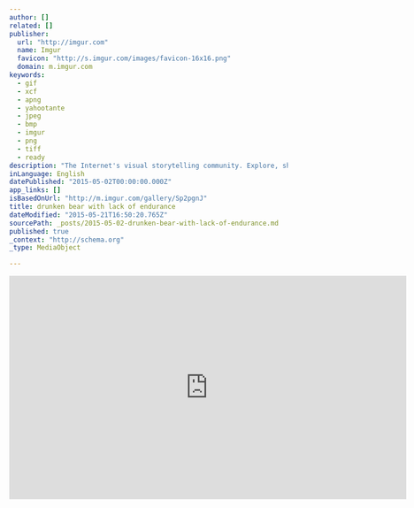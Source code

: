 ```yaml
---
author: []
related: []
publisher:
  url: "http://imgur.com"
  name: Imgur
  favicon: "http://s.imgur.com/images/favicon-16x16.png"
  domain: m.imgur.com
keywords:
  - gif
  - xcf
  - apng
  - yahootante
  - jpeg
  - bmp
  - imgur
  - png
  - tiff
  - ready
description: "The Internet's visual storytelling community. Explore, share, and discuss the best visual stories the Internet has to offer."
inLanguage: English
datePublished: "2015-05-02T00:00:00.000Z"
app_links: []
isBasedOnUrl: "http://m.imgur.com/gallery/Sp2pgnJ"
title: drunken bear with lack of endurance
dateModified: "2015-05-21T16:50:20.765Z"
sourcePath: _posts/2015-05-02-drunken-bear-with-lack-of-endurance.md
published: true
_context: "http://schema.org"
_type: MediaObject

---
```

<iframe src="http://cdn.embedly.com/widgets/media.html?src=https%3A%2F%2Fi.imgur.com%2FSp2pgnJ.mp4&amp;src_secure=1&amp;url=http%3A%2F%2Fimgur.com%2Fgallery%2FSp2pgnJ&amp;image=http%3A%2F%2Fi.imgur.com%2FSp2pgnJ.jpg%3Ffb&amp;key=b7d04c9b404c499eba89ee7072e1c4f7&amp;type=video%2Fmp4&amp;schema=imgur" width="718" height="404" scrolling="no" frameborder="0" allowfullscreen="allowfullscreen" style=""></iframe>